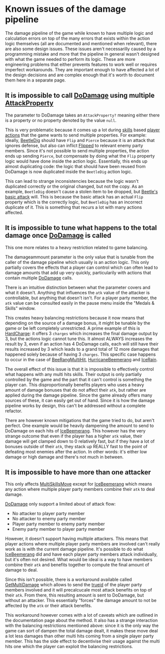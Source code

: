 # Known issues of the damage pipeline
The damage pipeline of the game while known to have multiple logic and calculation errors on top of the many errors that exists within the action logic themselves (all are documented and mentioned when relevant), there are also some design issues. These issues aren't necessarilly caused by a programming mistake and more that the pipeline in general wasn't designed with what the game needed to perform its logic. These are more engineering problems that either prevents features to work well or requires imperfect workarounds. They are important enough to have affected a lot of the design decisions and are complex enough that it's worth to document them here in a separate page.

## It is impossible to call [DoDamage](DoDamage.md) using multiple [AttackProperty](AttackProperty.md)
The parameter to DoDamage takes an `AttackProperty?` meaning either there is a property or no property denoted by the value `null`.

This is very problematic because it comes up a lot during [skills](../../Enums%20and%20IDs/Skills.md) based [player actions](../Player%20actions/Player%20actions.md) that the game wants to send multiple properties. For example: ideally, [BeetleDig](../Player%20actions/Skills/BeetleDig.md) should have `Flip` and `Pierce` because it is an attack that ignores defense, but also can inflict [Flipped](../Actors%20states/BattleCondition/Flipped.md) to relevant enemy party members. Since it's not possible to send multiple properties, the action ends up sending `Pierce`, but compensate by doing what the `Flip` property logic would have done inside the action logic. Essentially, this ends up almost duplicating code: the logic that should have been reused from DoDamage is now duplicated inside the `BeetleDig` action logic.

This can lead to strange inconsistencies because the logic wasn't duplicated correctly or the original changed, but not the copy. As an example, `BeetleDig` doesn't cause a stolen item to be dropped, but [Beetle's basic attack](../Player%20actions/Basic%20attacks/Beetle.md) will. This is because the basic attack has an actual `Flip` property which is the correctly logic, but `BeetleDig` has an incorrect duplicate of it. This is something that recurs a lot with many actions affected.

## It is impossible to tune what happens to the total damage once [DoDamage](DoDamage.md) is called
This one more relates to a heavy restriction related to game balancing.

The damageammount parameter is the only value that is tunable from the caller of the damage pipeline which usually is an action logic. This only partially covers the effects that a player can control which can often lead to damage amounts that add up very quickly, particularily with actions that contain multiple [DoDamage](DoDamage.md) calls.

There is an intuitive distinction between what the parameter covers and what it doesn't. Anything that influences the `atk` value of the attacker is controllable, but anything that doesn't isn't. For a player party member, the `atk` value can be consulted easily in the pause menu inside the "Medals & Skills" window.

This creates heavy balancing restrictions because it now means that depending on the source of a damage bonus, it might be tunable by the game or be left completely unrestricted. A prime example of this is [HardCharge](../Player%20actions/Skills/HardCharge.md): it offers 3 `charges` which increases the final damage output by 3, but the actions logic cannot tune this. It almost ALWAYS increases the result by 3, even if an action has 4 DoDamage calls, each will still have their results increased by 3 which leads to a grand total of 12 more damages that happened solely because of having 3 `charges`. This specific case happens to occur in the case of [BeeRangMultiHit](../Player%20actions/Skills/BeeRangMultiHit.md), [HurricaneBeemerang](../Player%20actions/Skills/HurricaneBeemerang.md) and [IceRain](../Player%20actions/Skills/IceRain.md).

The overall effect of this issue is that it is impossible to effectively control what happens with any multi hits skills. Their output is only partially controlled by the game and the part that it can't control is something the player can. This disproportionally benefits players who uses a heavy amount of damage bonuses that do not affect their `atk`, but rather are applied during the damage pipeline. Since the game already offers many sources of these, it can easily get out of hand. Since it is how the damage pipeline works by design, this can't be addressed without a complete refactor.

There are however known mitigations that the game tried to do, but aren't perfect. One example would be heavily dampening the amount to send to DoDamage on each hits of [IceBeemerang](../Player%20actions/Skills/IceBeemerang.md). This however has the very strange outcome that even if the player has a higher `atk` value, their damage will get clamped down to 0 relatively fast, but if they have a lot of bonuses outside of their `atk`, they stack up REALLY fast to the point of defeating most enemies after the action. In other words: it's either low damage or high damage and there's not much in between.

## It is impossible to have more than one attacker
This only affects [MultiSkillsMove](../Actors%20states/MultiSkillMove.md) except for [IceBeemerang](../Player%20actions/Skills/IceBeemerang.md) which means any action where multiple player party members combine their `atk` to deal damage.

[DoDamage](DoDamage.md) only support a limited about of attack flow:

- No attacker to player party member
- No attacker to enemy party member
- Player party member to enemy party member
- Enemy party member to player party member

However, it doesn't support having multiple attackers. This means that player actions where multiple player party members are involved can't really work as is with the current damage pipeline. It's possible to do what [IceBeemerang](../Player%20actions/Skills/IceBeemerang.md) did and have each player party members attack individually, but it's often not desired. What would be ideal is a way to have members combine their `atk` and benefits together to compute the final amount of damage to deal.

Since this isn't possible, there is a workaround available called [GetMultiDamage](GetMultiDamage.md) which allows to send the [trueid](../playerdata%20addressing.md#by-the-player-party-members-trueid) of the player party members involved and it will precalcucale most attack benefits on top of their `atk`. From there, this resulting amount is sent to DoDamage, but without an attacker. This essentially "forces" the damage amount to not be affected by the `atk` or their attack benefits.

This workaround however comes with a lot of caveats which are outlined in the documentation page about the method. It also has a strange interaction with the balancing restrictions mentioned above: since it is the only way the game can sort of dampen the total damage dealt, it makes these move deal a lot less damages than other multi hits coming from a single player party member. This has the side effect to decentivise their usage against the multi hits one which the player can exploit the balancing restrictions.

